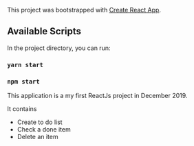 This project was bootstrapped with [Create React App](https://github.com/facebook/create-react-app).

## Available Scripts

In the project directory, you can run:

### `yarn start`

### `npm start`

This application is a my first ReactJs project in December 2019.

It contains
- Create to do list
- Check a done item
- Delete an item
